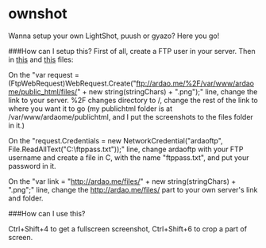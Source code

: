 # ownshot
Wanna setup your own LightShot, puush or gyazo? Here you go!

###How can I setup this?
First of all, create a FTP user in your server.
Then in [this](https://github.com/ardaozkal/ownshot/blob/master/ownshot/ownshot/MainWindow.xaml.cs) and [this](https://github.com/ardaozkal/ownshot/blob/master/ownshot/ownshot/partofscreen.xaml.cs) files:

On the "var request = (FtpWebRequest)WebRequest.Create("ftp://ardao.me/%2F/var/www/ardaome/public_html/files/" + new string(stringChars) + ".png");" line, change the link to your server. %2F changes directory to /, change the rest of the link to where you want it to go (my publichtml folder is at /var/www/ardaome/publichtml, and I put the screenshots to the files folder in it.)

On the "request.Credentials = new NetworkCredential("ardaoftp", File.ReadAllText("C:\\ftppass.txt"));" line, change ardaoftp with your FTP username and create a file in C, with the name "ftppass.txt", and put your password in it.

On the "var link = "http://ardao.me/files/" + new string(stringChars) + ".png";" line, change the http://ardao.me/files/ part to your own server's link and folder.

###How can I use this? 

Ctrl+Shift+4 to get a fullscreen screenshot, Ctrl+Shift+6 to crop a part of screen.
